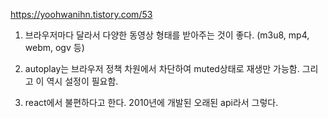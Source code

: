 https://yoohwanihn.tistory.com/53


1. 브라우저마다 달라서 다양한 동영상 형태를 받아주는 것이 좋다. (m3u8, mp4, webm, ogv 등)

2. autoplay는 브라우저 정책 차원에서 차단하여 muted상태로 재생만 가능함. 그리고 이 역시 설정이 필요함.

3. react에서 불편하다고 한다. 2010년에 개발된 오래된 api라서 그렇다.
